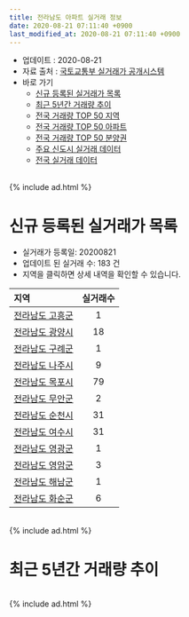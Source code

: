 ```yaml
---
title: 전라남도 아파트 실거래 정보
date: 2020-08-21 07:11:40 +0900
last_modified_at: 2020-08-21 07:11:40 +0900
---
```


* 업데이트 : 2020-08-21
* 자료 출처 : [국토교통부 실거래가 공개시스템](http://rt.molit.go.kr)
* 바로 가기
    * [신규 등록된 실거래가 목록](#신규-등록된-실거래가-목록)
    * [최근 5년간 거래량 추이](#최근-5년간-거래량-추이)
    * [전국 거래량 TOP 50 지역](https://inasie.github.io/apt-trade-info/최근-3개월-전국에서-가장-거래가-많이-발생한-지역)
    * [전국 거래량 TOP 50 아파트](https://inasie.github.io/apt-trade-info/최근-3개월-전국에서-가장-거래가-많이-발생한-아파트)
    * [전국 거래량 TOP 50 분양권](https://inasie.github.io/apt-trade-info/최근-3개월-전국에서-가장-거래가-많이-발생한-분양권)
    * [주요 신도시 실거래 데이터](https://inasie.github.io/apt-trade-info/주요-신도시)
    * [전국 실거래 데이터](https://inasie.github.io/apt-trade-info/전국)

<br>
{% include ad.html %}
<br>

# 신규 등록된 실거래가 목록
* 실거래가 등록일: 20200821
* 업데이트 된 실거래 수: 183 건
* 지역을 클릭하면 상세 내역을 확인할 수 있습니다.


|지역|실거래수|
|:---|:---:|
|[전라남도 고흥군](https://inasie.github.io/apt-trade-info/전라남도-고흥군)|1|
|[전라남도 광양시](https://inasie.github.io/apt-trade-info/전라남도-광양시)|18|
|[전라남도 구례군](https://inasie.github.io/apt-trade-info/전라남도-구례군)|1|
|[전라남도 나주시](https://inasie.github.io/apt-trade-info/전라남도-나주시)|9|
|[전라남도 목포시](https://inasie.github.io/apt-trade-info/전라남도-목포시)|79|
|[전라남도 무안군](https://inasie.github.io/apt-trade-info/전라남도-무안군)|2|
|[전라남도 순천시](https://inasie.github.io/apt-trade-info/전라남도-순천시)|31|
|[전라남도 여수시](https://inasie.github.io/apt-trade-info/전라남도-여수시)|31|
|[전라남도 영광군](https://inasie.github.io/apt-trade-info/전라남도-영광군)|1|
|[전라남도 영암군](https://inasie.github.io/apt-trade-info/전라남도-영암군)|3|
|[전라남도 해남군](https://inasie.github.io/apt-trade-info/전라남도-해남군)|1|
|[전라남도 화순군](https://inasie.github.io/apt-trade-info/전라남도-화순군)|6|


<br>
{% include ad.html %}
<br>

# 최근 5년간 거래량 추이


<div style="width:100%;">
    <canvas id="deal_progress" height="200"></canvas>
</div>

<script>
new Chart(document.getElementById("deal_progress"), {
    type: 'line',
    data: {
        labels: ['201508','201509','201510','201511','201512','201601','201602','201603','201604','201605','201606','201607','201608','201609','201610','201611','201612','201701','201702','201703','201704','201705','201706','201707','201708','201709','201710','201711','201712','201801','201802','201803','201804','201805','201806','201807','201808','201809','201810','201811','201812','201901','201902','201903','201904','201905','201906','201907','201908','201909','201910','201911','201912','202001','202002','202003','202004','202005','202006','202007','202008'],
        datasets: [{
            label: '매매',
            pointRadius: 1,
            data: [1359, 1370, 1619, 1367, 1362, 1234, 1319, 1675, 1554, 1202, 1430, 1428, 1599, 1558, 1848, 1467, 1290, 1209, 1506, 1613, 1405, 1477, 1587, 1450, 1383, 1604, 1193, 1414, 1262, 1993, 1599, 2063, 1733, 1826, 1620, 1443, 1527, 1516, 1931, 1679, 1460, 2012, 1658, 1964, 1606, 1518, 1401, 1590, 1860, 1748, 1853, 1749, 1796, 1623, 2435, 1970, 1979, 2553, 2999, 2851, 755],
            borderColor: "rgba(255, 201, 14, 1)",
            backgroundColor: "rgba(255, 201, 14, 0.5)",
            fill: false,
            lineTension: 0
        },{
            label: '전월세',
            pointRadius: 1,
            data: [1270, 1203, 1335, 1204, 1284, 1363, 1310, 1527, 1301, 1435, 1201, 1354, 1373, 1202, 1346, 1271, 1315, 1393, 1825, 1555, 1358, 1400, 1394, 1339, 1387, 1314, 1272, 1359, 1214, 1369, 1525, 1622, 1361, 1253, 1387, 1371, 1327, 1041, 1305, 1190, 1319, 1647, 2278, 1481, 1422, 1883, 1779, 1522, 1666, 1532, 1572, 1372, 1556, 1483, 2250, 1514, 1404, 1687, 2001, 1506, 755],
            borderColor: "rgba(0, 141, 185, 1)",
            backgroundColor: "rgba(0, 141, 185, 0.5)",
            fill: false,
            lineTension: 0
        }
        ]
    },
    options: {
        responsive: true,
        title: {
            display: false
        },
        tooltips: {
            mode: 'index',
            intersect: false
        },
        hover: {
            mode: 'nearest',
            intersect: true
        },
        scales: {
            xAxes: [{
                display: true,
                scaleLabel: {
                    display: true,
                    labelString: '년/월'
                }
            }],
            yAxes: [{
                display: true,
                ticks: {
                    suggestedMin: 0,
                },
                scaleLabel: {
                    display: true,
                    labelString: '실거래 수'
                }
            }]
        }
    }
});

</script>


<br>
{% include ad.html %}
<br>

